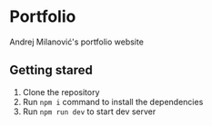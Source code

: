 # Portfolio

Andrej Milanović's portfolio website

## Getting stared

1. Clone the repository
2. Run `npm i` command to install the dependencies
3. Run `npm run dev` to start dev server
